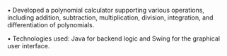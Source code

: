 • Developed a polynomial calculator supporting various operations, including addition, subtraction, multiplication, division, integration, and differentiation of polynomials.

• Technologies used: Java for backend logic and Swing for the graphical user interface.
